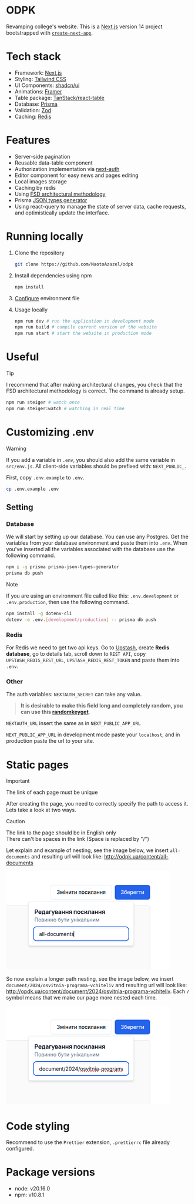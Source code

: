 # ODPK

Revamping college's website. This is a [Next.js](https://nextjs.org/) version 14 project bootstrapped with [`create-next-app`](https://github.com/vercel/next.js/tree/canary/packages/create-next-app).

# Tech stack

- Framework: [Next.js](https://nextjs.org)
- Styling: [Tailwind CSS](https://tailwindcss.com/)
- UI Components: [shadcn/ui](https://ui.shadcn.com/)
- Animations: [Framer](https://www.framer.com/motion/)
- Table package: [TanStack/react-table](https://tanstack.com/table/latest)
- Database: [Prisma](https://www.prisma.io/)
- Validation: [Zod](https://zod.dev)
- Caching: [Redis](https://redis.io/)

# Features

- Server-side pagination
- Reusable data-table component
- Authorization implementation via [next-auth](https://next-auth.js.org/)
- Editor component for easy news and pages editing
- Local images storage
- Caching by redis
- Using [FSD architectural methodology](https://feature-sliced.design/)
- Prisma [JSON types generator](https://github.com/arthurfiorette/prisma-json-types-generator)
- Using react-query to manage the state of server data, cache requests, and optimistically update the interface.

# Running locally

1. Clone the repository

   ```bash
   git clone https://github.com/NaotoAzazel/odpk
   ```

2. Install dependencies using npm
   ```bash
   npm install
   ```
3. [Configure](#customizing-env) environment file

4. Usage locally
   ```bash
   npm run dev # run the application in development mode
   npm run build # compile current version of the website
   npm run start # start the website in production mode
   ```

# Useful

> [!TIP]
> I recommend that after making architectural changes, you check that the FSD architectural methodology is correct. The command is already setup.

```bash
npm run steiger # watch once
npm run steiger:watch # watching in real time
```

# Customizing .env

> [!WARNING]
> If you add a variable in `.env`, you should also add the same variable in `src/env.js`. All client-side variables should be prefixed with: `NEXT_PUBLIC_`.

First, copy `.env.example` to `.env`.

```bash
cp .env.example .env
```

## Setting

### Database

We will start by setting up our database. You can use any Postgres. Get the variables from your database environment and paste them into `.env`. When you've inserted all the variables associated with the database use the following command.

```bash
npm i -g prisma prisma-json-types-generator
prisma db push
```

> [!NOTE]
> If you are using an environment file called like this: `.env.development` or `.env.production`, then use the following command.

```bash
npm install -g dotenv-cli
dotenv -e .env.[development/production] -- prisma db push
```

### Redis

For Redis we need to get two api keys. Go to [Upstash](https://upstash.com/), create **Redis database**, go to details tab, scroll down to `REST API`, copy `UPSTASH_REDIS_REST_URL`, `UPSTASH_REDIS_REST_TOKEN` and paste them into `.env`.

### Other

The auth variables: `NEXTAUTH_SECRET` can take any value.

> **It is desirable to make this field long and completely random, you can use this [randomkeyget](https://randomkeygen.com/)**.

`NEXTAUTH_URL` insert the same as in `NEXT_PUBLIC_APP_URL`

`NEXT_PUBLIC_APP_URL` in development mode paste your `localhost`, and in production paste the url to your site.

# Static pages

> [!IMPORTANT]
> The link of each page must be unique

After creating the page, you need to correctly specify the path to access it. Lets take a look at two ways.

> [!CAUTION]
> The link to the page should be in English only<br/>
> There can't be spaces in the link (Space is replaced by "/")

Let explain and example of nesting, see the image below, we insert `all-documents` and resulting url will look like: http://odpk.ua/content/all-documents

![explanation-1](./public/images/explanation-1.png)

So now explain a longer path nesting, see the image below, we insert `document/2024/osvitnia-programa-vchiteliv` and resulting url will look like: http://opdk.ua/content/document/2024/osvitnia-programa-vchiteliv. Each `/` symbol means that we make our page more nested each time.

![explanation-2](./public/images/explanation-2.png)

# Code styling

Recommend to use the `Prettier` extension, `.prettierrc` file already configured.

# Package versions

- node: v20.16.0
- npm: v10.8.1
